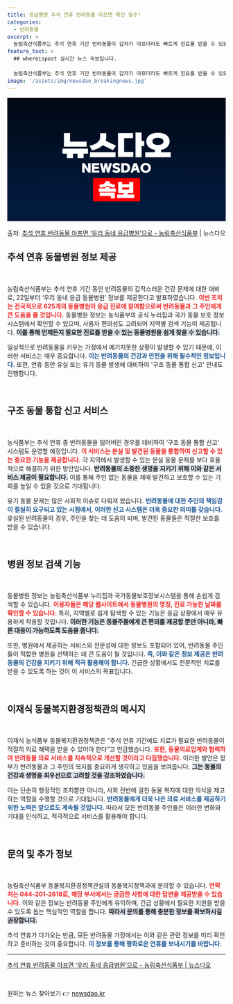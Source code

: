 ```yaml
---
title: 응급병원 추석 연휴 반려동물 아프면 확인 필수!
categories:
  - 반려동물
excerpt: >
  농림축산식품부는 추석 연휴 기간 반려동물이 갑자기 아프더라도 빠르게 진료를 받을 수 있도록 22일부터 우리 …
feature_text: >
  ## whereispost 실시간 뉴스 속보입니다.

  농림축산식품부는 추석 연휴 기간 반려동물이 갑자기 아프더라도 빠르게 진료를 받을 수 있도록 22일부터 우리 …
image: '/assets/img/newsdao_breakingnews.jpg'
---
```


![뉴스다오 속보](/assets/img/newsdao_breakingnews.jpg)

<p>출처: <a href="https://newsdao.kr/2011" rel="dofollow">추석 연휴 반려동물 아프면 ‘우리 동네 응급병원’으로 - 농림축산식품부</a> | 뉴스다오</p>

<h2 data-ke-size="size26">추석 연휴 동물병원 정보 제공</h2>

<p data-ke-size="size16">&nbsp;</p>
농림축산식품부는 추석 연휴 기간 동안 반려동물의 갑작스러운 건강 문제에 대한 대비로, 22일부터 ‘우리 동네 응급 동물병원’ 정보를 제공한다고 발표하였습니다. <b><span style="color: #ee2323;">이번 조치는 전국적으로 625개의 동물병원이 응급 진료에 참여함으로써 반려동물과 그 주인에게 큰 도움을 줄 것입니다.</span></b> 동물병원 정보는 농식품부의 공식 누리집과 국가 동물 보호 정보 시스템에서 확인할 수 있으며, 사용자 편의성도 고려되어 지역별 검색 기능이 제공됩니다. <b><span style="background-color: #21538527;">이를 통해 언제든지 필요한 진료를 받을 수 있는 동물병원을 쉽게 찾을 수 있습니다.</span></b>  

일상적으로 반려동물을 키우는 가정에서 예기치못한 상황이 발생할 수 있기 때문에, 이러한 서비스는 매우 중요합니다. <b><span style="color: #1a5490;">이는 반려동물의 건강과 안전을 위해 필수적인 정보입니다.</span></b> 또한, 연휴 동안 유실 또는 유기 동물 발생에 대비하여 '구조 동물 통합 신고' 안내도 진행합니다.   

<p data-ke-size="size16">&nbsp;</p>

<h2 data-ke-size="size26">구조 동물 통합 신고 서비스</h2>

<p data-ke-size="size16">&nbsp;</p>
농식품부는 추석 연휴 중 반려동물을 잃어버린 경우를 대비하여 ‘구조 동물 통합 신고’ 시스템도 운영할 예정입니다. <b><span style="color: #ee2323;">이 서비스는 분실 및 발견된 동물을 통합하여 신고할 수 있는 중요한 기능을 제공합니다.</span></b> 각 지역에서 발생할 수 있는 분실 동물 문제를 보다 효율적으로 해결하기 위한 방안입니다. <b><span style="background-color: #21538527;">반려동물의 소중한 생명을 지키기 위해 이와 같은 서비스 제공이 필요합니다.</span></b> 이를 통해 주인 없는 동물을 제때 발견하고 보호할 수 있는 기회를 높일 수 있을 것으로 기대됩니다.

유기 동물 문제는 많은 사회적 이슈로 다뤄져 왔습니다. <b><span style="color: #1a5490;">반려동물에 대한 주인의 책임감이 절실히 요구되고 있는 시점에서, 이러한 신고 시스템은 더욱 중요한 의미를 갖습니다.</span></b> 유실된 반려동물의 경우, 주인을 찾는 데 도움이 되며, 발견된 동물들은 적절한 보호를 받을 수 있습니다.  

<p data-ke-size="size16">&nbsp;</p>

<h2 data-ke-size="size26">병원 정보 검색 기능</h2>

<p data-ke-size="size16">&nbsp;</p>
동물병원 정보는 농림축산식품부 누리집과 국가동물보호정보시스템을 통해 손쉽게 검색할 수 있습니다. <b><span style="color: #ee2323;">이용자들은 해당 웹사이트에서 동물병원의 명칭, 진료 가능한 날짜를 확인할 수 있습니다.</span></b> 특히, 지역별로 쉽게 탐색할 수 있는 기능은 응급 상황에서 매우 유용하게 작용할 것입니다. <b><span style="background-color: #21538527;">이러한 기능은 동물주들에게 큰 편의를 제공할 뿐만 아니라, 빠른 대응이 가능하도록 도움을 줍니다.</span></b>

또한, 병원에서 제공하는 서비스와 전문성에 대한 정보도 포함되어 있어, 반려동물 주인들이 적합한 병원을 선택하는 데 큰 도움이 될 것입니다. <b><span style="color: #1a5490;">즉, 이와 같은 정보 제공은 반려동물의 건강을 지키기 위해 적극 활용해야 합니다.</span></b> 긴급한 상황에서도 전문적인 치료를 받을 수 있도록 하는 것이 이 서비스의 목표입니다.  

<p data-ke-size="size16">&nbsp;</p>

<h2 data-ke-size="size26">이재식 동물복지환경정책관의 메시지</h2>

<p data-ke-size="size16">&nbsp;</p>
이재식 농식품부 동물복지환경정책관은 “추석 연휴 기간에도 치료가 필요한 반려동물이 적절히 의료 혜택을 받을 수 있어야 한다”고 언급했습니다. <b><span style="color: #ee2323;">또한, 동물의료업계와 협력하여 반려동물 의료 서비스를 지속적으로 개선할 것이라고 다짐했습니다.</span></b> 이러한 발언은 정부가 반려동물과 그 주인의 복지를 중요하게 생각하고 있음을 보여줍니다. <b><span style="background-color: #21538527;">그는 동물의 건강과 생명을 최우선으로 고려할 것을 강조하였습니다.</span></b> 

이는 단순히 행정적인 조치뿐만 아니라, 사회 전반에 걸친 동물 복지에 대한 의식을 제고하는 역할을 수행할 것으로 기대됩니다. <b><span style="color: #1a5490;">반려동물에게 더욱 나은 의료 서비스를 제공하기 위한 노력은 앞으로도 계속될 것입니다.</span></b> 따라서 모든 반려동물 주인들은 이러한 변화와 기대를 인식하고, 적극적으로 서비스를 활용해야 합니다.  

<p data-ke-size="size16">&nbsp;</p>

<h2 data-ke-size="size26">문의 및 추가 정보</h2>

<p data-ke-size="size16">&nbsp;</p>
농림축산식품부 동물복지환경정책관실의 동물복지정책과에 문의할 수 있습니다. <b><span style="color: #ee2323;">연락처는 044-201-2618로, 해당 부서에서는 궁금한 사항에 대한 답변을 제공받을 수 있습니다.</span></b> 이와 같은 정보는 반려동물 주인에게 유익하며, 긴급 상황에서 필요한 지원을 받을 수 있도록 돕는 핵심적인 역할을 합니다. <b><span style="background-color: #21538527;">따라서 문의를 통해 충분한 정보를 확보하시길 권장합니다.</span></b>

추석 연휴가 다가오는 만큼, 모든 반려동물 가정에서는 이와 같은 관련 정보를 미리 확인하고 준비하는 것이 중요합니다. <b><span style="color: #1a5490;">이 정보를 통해 평화로운 연휴를 보내시기를 바랍니다.</span></b>  

<hr>  
<p data-ke-size="size16"><a href="https://newsdao.kr/2011" target="_blank">추석 연휴 반려동물 아프면 ‘우리 동네 응급병원’으로 - 농림축산식품부 | 뉴스다오</a></p>  
<p data-ke-size="size16">&nbsp;</p>   

원하는 뉴스 찾아보기 👉 <a href="https://newsdao.kr" rel="dofollow">newsdao.kr</a>


